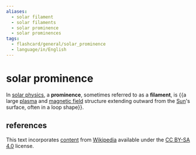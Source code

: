 ```yaml
---
aliases:
  - solar filament
  - solar filaments
  - solar prominence
  - solar prominences
tags:
  - flashcard/general/solar_prominence
  - language/in/English
---
```


# solar prominence

In [solar physics](solar%20physics.md), a __prominence__, sometimes referred to as a __filament__, is {{a large [plasma](plasma%20(physics).md) and [magnetic field](magnetic%20field.md) structure extending outward from the [Sun](Sun.md)'s surface, often in a loop shape}}. <!--SR:!2024-07-25,4,270-->

## references

This text incorporates [content](https://en.wikipedia.org/wiki/solar_prominence) from [Wikipedia](Wikipedia.md) available under the [CC BY-SA 4.0](https://creativecommons.org/licenses/by-sa/4.0/) license.
